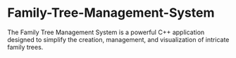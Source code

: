 # Family-Tree-Management-System
The Family Tree Management System is a powerful C++ application designed to simplify the creation, management, and visualization of intricate family trees.
